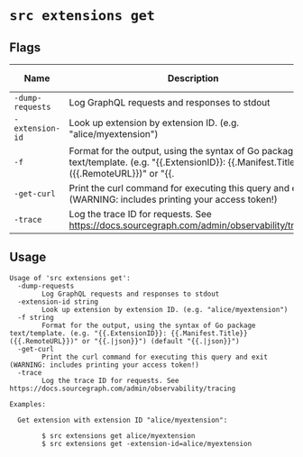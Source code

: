 
# `src extensions get`


## Flags

| Name | Description | Default Value |
|------|-------------|---------------|
| `-dump-requests` | Log GraphQL requests and responses to stdout | `false` |
| `-extension-id` | Look up extension by extension ID. (e.g. "alice/myextension") |  |
| `-f` | Format for the output, using the syntax of Go package text/template. (e.g. "{{.ExtensionID}}: {{.Manifest.Title}} ({{.RemoteURL}})" or "{{.|json}}") | `{{.|json}}` |
| `-get-curl` | Print the curl command for executing this query and exit (WARNING: includes printing your access token!) | `false` |
| `-trace` | Log the trace ID for requests. See https://docs.sourcegraph.com/admin/observability/tracing | `false` |


## Usage

```
Usage of 'src extensions get':
  -dump-requests
    	Log GraphQL requests and responses to stdout
  -extension-id string
    	Look up extension by extension ID. (e.g. "alice/myextension")
  -f string
    	Format for the output, using the syntax of Go package text/template. (e.g. "{{.ExtensionID}}: {{.Manifest.Title}} ({{.RemoteURL}})" or "{{.|json}}") (default "{{.|json}}")
  -get-curl
    	Print the curl command for executing this query and exit (WARNING: includes printing your access token!)
  -trace
    	Log the trace ID for requests. See https://docs.sourcegraph.com/admin/observability/tracing

Examples:

  Get extension with extension ID "alice/myextension":

    	$ src extensions get alice/myextension
    	$ src extensions get -extension-id=alice/myextension



```
	